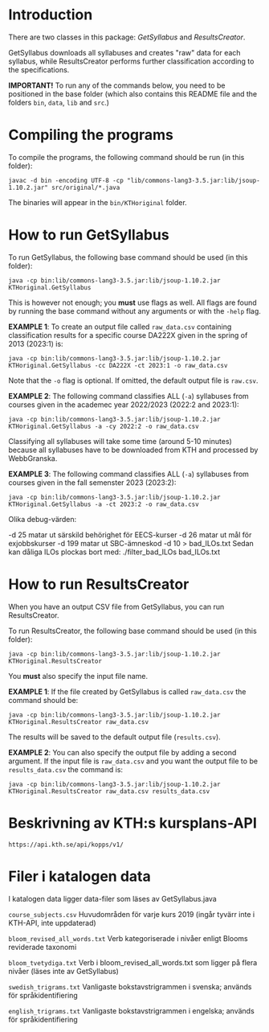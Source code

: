# Introduction

There are two classes in this package: *GetSyllabus* and *ResultsCreator*.

GetSyllabus downloads all syllabuses and creates "raw" data for each syllabus,
while ResultsCreator performs further classification according to the specifications.

**IMPORTANT!** To run any of the commands below, you need to be positioned in the base folder
(which also contains this README file and the folders `bin`, `data`, `lib` and `src`.)



# Compiling the programs

To compile the programs, the following command should be run (in this folder):

```javac -d bin -encoding UTF-8 -cp "lib/commons-lang3-3.5.jar:lib/jsoup-1.10.2.jar" src/original/*.java```

The binaries will appear in the `bin/KTHoriginal` folder.



# How to run GetSyllabus

To run GetSyllabus, the following base command should be used (in this folder):

```java -cp bin:lib/commons-lang3-3.5.jar:lib/jsoup-1.10.2.jar KTHoriginal.GetSyllabus```

This is however not enough; you **must** use flags as well. All flags are found
by running the base command without any arguments or with the `-help` flag.

**EXAMPLE 1**: To create an output file called `raw_data.csv` containing
classification results for a specific course DA222X given in the spring of 2013 (2023:1) is:

```java -cp bin:lib/commons-lang3-3.5.jar:lib/jsoup-1.10.2.jar KTHoriginal.GetSyllabus -cc DA222X -ct 2023:1 -o raw_data.csv```

Note that the `-o` flag is optional. If omitted, the default output file is `raw.csv`.

**EXAMPLE 2**: The following command classifies ALL (`-a`) syllabuses from courses given in the academec year 2022/2023 (2022:2 and 2023:1):

```java -cp bin:lib/commons-lang3-3.5.jar:lib/jsoup-1.10.2.jar KTHoriginal.GetSyllabus -a -cy 2022:2 -o raw_data.csv```

Classifying all syllabuses will take some time (around 5-10 minutes) because all
syllabuses have to be downloaded from KTH and processed by WebbGranska.

**EXAMPLE 3**: The following command classifies ALL (`-a`) syllabuses from courses given in the fall semenster 2023 (2023:2):

```java -cp bin:lib/commons-lang3-3.5.jar:lib/jsoup-1.10.2.jar KTHoriginal.GetSyllabus -a -ct 2023:2 -o raw_data.csv```

Olika debug-värden:

-d 25 matar ut särskild behörighet för EECS-kurser
-d 26 matar ut mål för exjobbskurser
-d 199 matar ut SBC-ämneskod
-d 10 > bad_ILOs.txt 
Sedan kan dåliga ILOs plockas bort med:
./filter_bad_ILOs bad_ILOs.txt

# How to run ResultsCreator

When you have an output CSV file from GetSyllabus, you can run ResultsCreator.

To run ResultsCreator, the following base command should be used (in this folder):

```java -cp bin:lib/commons-lang3-3.5.jar:lib/jsoup-1.10.2.jar KTHoriginal.ResultsCreator```

You **must** also specify the input file name.

**EXAMPLE 1**: If the file created by GetSyllabus is called `raw_data.csv`
the command should be:

```java -cp bin:lib/commons-lang3-3.5.jar:lib/jsoup-1.10.2.jar KTHoriginal.ResultsCreator raw_data.csv```

The results will be saved to the default output file (`results.csv`).

**EXAMPLE 2**: You can also specify the output file by adding a second argument. If the
input file is `raw_data.csv` and you want the output file to be `results_data.csv`
the command is:

```java -cp bin:lib/commons-lang3-3.5.jar:lib/jsoup-1.10.2.jar KTHoriginal.ResultsCreator raw_data.csv results_data.csv```


# Beskrivning av KTH:s kursplans-API

```https://api.kth.se/api/kopps/v1/```

# Filer i katalogen data

I katalogen data ligger data-filer som läses av GetSyllabus.java

`course_subjects.csv`          Huvudområden för varje kurs 2019 (ingår tyvärr inte i KTH-API, inte uppdaterad)

`bloom_revised_all_words.txt`  Verb kategoriserade i nivåer enligt Blooms reviderade taxonomi

`bloom_tvetydiga.txt`	       Verb i bloom_revised_all_words.txt som ligger på flera nivåer (läses inte av GetSyllabus)

`swedish_trigrams.txt`         Vanligaste bokstavstrigrammen i svenska; används för språkidentifiering

`english_trigrams.txt`         Vanligaste bokstavstrigrammen i engelska; används för språkidentifiering
